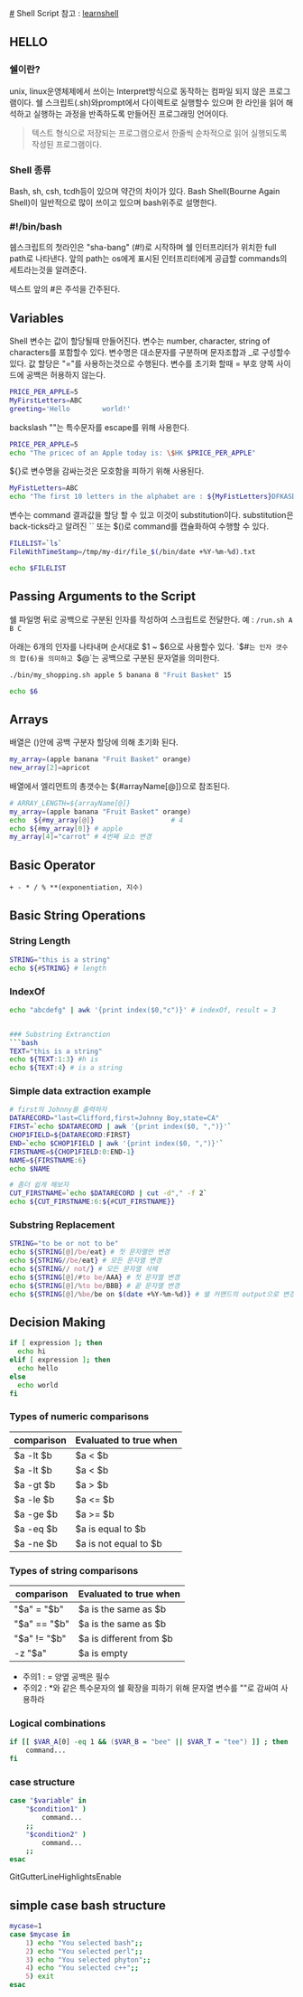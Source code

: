 [#](#) Shell Script
참고 : [learnshell](https://www.learnshell.org/)
## HELLO
### 쉘이란?
unix, linux운영체제에서 쓰이는 Interpret방식으로 동작하는 컴파일 되지 않은 프로그램이다. 쉘 스크립트(.sh)와prompt에서 다이렉트로 실행할수 있으며 한 라인을 읽어 해석하고 실행하는 과정을 반족하도록 만들어진 프로그래밍 언어이다.

> 텍스트 형식으로 저장되는 프로그램으로서 한줄씩 순차적으로 읽어 실행되도록 작성된 프로그램이다.

### Shell 종류
Bash, sh, csh, tcdh등이 있으며 약간의 차이가 있다.
Bash Shell(Bourne Again Shell)이 일반적으로 많이 쓰이고 있으며 bash위주로 설명한다.

### #!/bin/bash
쉡스크립트의 첫라인은 "sha-bang" (#!)로 시작하며 쉘 인터프리터가 위치한 full path로 나타낸다. 앞의 path는 os에게 표시된 인터프리터에게 공급할 commands의 세트라는것을 알려준다.

텍스트 앞의 #은 주석을 간주된다.

## Variables
Shell 변수는 값이 할당될때 만들어진다. 변수는 number, character, string of characters를 포함할수 있다. 변수명은 대소문자를 구분하며 문자조합과 _로 구성할수 있다. 값 할당은 "="를 사용하는것으로 수행된다. 변수를 초기화 할때 = 부호 양쪽 사이드에 공백은 허용하지 않는다. 

```bash
PRICE_PER_APPLE=5
MyFirstLetters=ABC
greeting='Hello        world!'
```

backslash "\"는 특수문자를 escape를 위해 사용한다.                         
```bash
PRICE_PER_APPLE=5
echo "The pricec of an Apple today is: \$HK $PRICE_PER_APPLE"
```

${}로 변수명을 감싸는것은 모호함을 피하기 위해 사용된다.
```bash
MyFistLetters=ABC
echo "The first 10 letters in the alphabet are : ${MyFistLetters}DFKASD"
```

변수는 command 결과값을 할당 할 수 있고 이것이 substitution이다. substitution은 back-ticks라고 알려진 `` 또는 $()로 command를 캡슐화하여 수행할 수 있다.

```bash
FILELIST=`ls`
FileWithTimeStamp=/tmp/my-dir/file_$(/bin/date +%Y-%m-%d).txt

echo $FILELIST
```

## Passing Arguments to the Script
쉘 파일명 뒤로 공백으로 구분된 인자를 작성하여 스크립트로 전달한다.
예 : `/run.sh A B C`

아래는 6개의 인자를 나타내며 순서대로 $1 ~ $6으로 사용할수 있다.
`$#`는 인자 갯수의 합(6)을 의미하고 `$@`는 공백으로 구분된 문자열을 의미한다. 
```bash
./bin/my_shopping.sh apple 5 banana 8 "Fruit Basket" 15

echo $6
```

## Arrays
배열은 ()안에 공백 구분자 할당에 의해 초기화 된다.

```bash
my_array=(apple banana "Fruit Basket" orange)
new_array[2]=apricot
```

배열에서 엘리먼트의 총갯수는 ${#arrayName[@]}으로 참조된다.
```bash
# ARRAY_LENGTH=${arrayName[@]}
my_array=(apple banana "Fruit Basket" orange)
echo  ${#my_array[@]}                   # 4
echo ${#my_array[0]} # apple
my_array[4]="carrot" # 4번째 요소 변경
```

## Basic Operator
`+ - * / % **(exponentiation, 지수)`

## Basic String Operations

### String Length
```bash
STRING="this is a string"
echo ${#STRING} # length
```

### IndexOf
```bash
echo "abcdefg" | awk '{print index($0,"c")}' # indexOf, result = 3 


### Substring Extranction
```bash
TEXT="this is a string"
echo ${TEXT:1:3} #h is
echo ${TEXT:4} # is a string
```

### Simple data extraction example
```bash
# first의 Johnny를 출력하자
DATARECORD="last=Clifford,first=Johnny Boy,state=CA"
FIRST=`echo $DATARECORD | awk '{print index($0, ",")}'`
CHOP1FIELD=${DATARECORD:FIRST}
END=`echo $CHOP1FIELD | awk '{print index($0, ",")}'`
FIRSTNAME=${CHOP1FIELD:0:END-1}
NAME=${FIRSTNAME:6}
echo $NAME

# 좀더 쉽게 해보자
CUT_FIRSTNAME=`echo $DATARECORD | cut -d"," -f 2`
echo ${CUT_FIRSTNAME:6:${#CUT_FIRSTNAME}}
```

### Substring Replacement
```bash
STRING="to be or not to be"
echo ${STRING[@]/be/eat} # 첫 문자열만 변경
echo ${STRING//be/eat} # 모든 문자열 변경
echo ${STRING// not/} # 모든 문자열 삭제
echo ${STRING[@]/#to be/AAA} # 첫 문자열 변경
echo ${STRING[@]/%to be/BBB} # 끝 문자열 변경
echo ${STRING[@]/%be/be on $(date +%Y-%m-%d)} # 쉘 커맨드의 output으로 변경
```

## Decision Making
```bash
if [ expression ]; then
  echo hi
elif [ expression ]; then
  echo hello
else
  echo world
fi
```

### Types of numeric comparisons
| comparison | Evaluated to true when |
|------------|------------------------|
| $a -lt $b  | $a < $b                |
| $a -lt $b  | $a < $b                |
| $a -gt $b  | $a > $b                |
| $a -le $b  | $a <= $b               |
| $a -ge $b  | $a >= $b               |
| $a -eq $b  | $a is equal to $b      |
| $a -ne $b  | $a is not equal to $b  |

### Types of string comparisons
| comparison   | Evaluated to true when  |
|--------------|-------------------------|
| "$a" = "$b"  | $a is the same as $b    |
| "$a" == "$b" | $a is the same as $b    |
| "$a" != "$b" | $a is different from $b |
| -z "$a"      | $a is empty             |

- 주의1 : = 양옆 공백은 필수
- 주의2 : *와 같은 특수문자의 쉘 확장을 피하기 위해 문자열 변수를 ""로 감싸여 사용하라

### Logical combinations
```bash
if [[ $VAR_A[0] -eq 1 && ($VAR_B = "bee" || $VAR_T = "tee") ]] ; then
    command...
fi
```

### case structure
```bash
case "$variable" in
    "$condition1" )
        command...
    ;;
    "$condition2" )
        command...
    ;;
esac
```
GitGutterLineHighlightsEnable
## simple case bash structure
```bash
mycase=1
case $mycase in
    1) echo "You selected bash";;
    2) echo "You selected perl";;
    3) echo "You selected phyton";;
    4) echo "You selected c++";;
    5) exit
esac
```











































